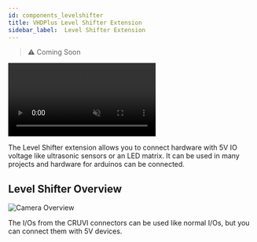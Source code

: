 ```yaml
---
id: components_levelshifter
title: VHDPlus Level Shifter Extension
sidebar_label:  Level Shifter Extension
---
```


> :warning: Coming Soon

<video muted autoPlay><source src="/img/extensions/levelshifter/Shifter_An.mp4" type="video/mp4"/>Your browser does not support the video tag. You can download the video anyway.</video>

The Level Shifter extension allows you to connect hardware with 5V IO voltage like ultrasonic sensors or an LED matrix. It can be used in many projects and hardware for arduinos can be connected.

## Level Shifter Overview
![Camera Overview](/img/extensions/levelshifter/Top_labled.png)

The I/Os from the CRUVI connectors can be used like normal I/Os, but you can connect them with 5V devices.